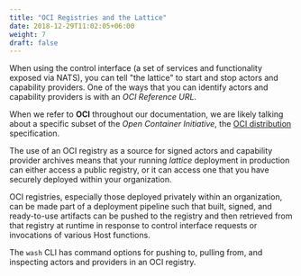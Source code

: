 ```yaml
---
title: "OCI Registries and the Lattice"
date: 2018-12-29T11:02:05+06:00
weight: 7
draft: false
---
```


When using the control interface (a set of services and functionality exposed via NATS), you can tell "the lattice" to start and stop actors and capability providers. One of the ways that you can identify actors and capability providers is with an _OCI Reference URL_.

When we refer to **OCI** throughout our documentation, we are likely talking about a specific subset of the _Open Container Initiative_, the [OCI distribution](https://github.com/opencontainers/distribution-spec) specification.

The use of an OCI registry as a source for signed actors and capability provider archives means that your running _lattice_ deployment in production can either access a public registry, or it can access one that you have securely deployed within your organization.

OCI registries, especially those deployed privately within an organization, can be made part of a deployment pipeline such that built, signed, and ready-to-use artifacts can be pushed to the registry and then retrieved from that registry at runtime in response to control interface requests or invocations of various Host functions.

The `wash` CLI has command options for pushing to, pulling from, and inspecting actors and providers in an OCI registry. 
